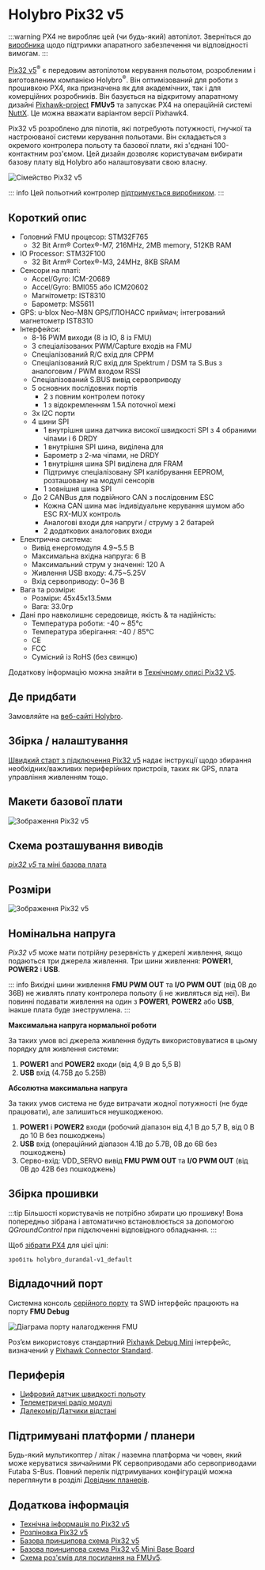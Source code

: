 # Holybro Pix32 v5

:::warning PX4 не виробляє цей (чи будь-який) автопілот. Зверніться до [виробника](https://holybro.com/) щодо підтримки апаратного забезпечення чи відповідності вимогам.
:::

[Pix32 v5](https://holybro.com/products/pix32-v5)<sup>&reg;</sup> є передовим автопілотом керування польотом, розробленим і виготовленим компанією Holybro<sup>&reg;</sup>. Він оптимізований для роботи з прошивкою PX4, яка призначена як для академічних, так і для комерційних розробників. Він базується на відкритому апаратному дизайні [Pixhawk-project](https://pixhawk.org/) **FMUv5** та запускає PX4 на операційній системі [NuttX](https://nuttx.apache.org/). Це можна вважати варіантом версії Pixhawk4.

Pix32 v5 розроблено для пілотів, які потребують потужності, гнучкої та настроюваної системи керування польотами. Він складається з окремого контролера польоту та базової плати, які з'єднані 100-контактним роз'ємом. Цей дизайн дозволяє користувачам вибирати базову плату від Holybro або налаштовувати свою власну.

![Сімейство Pix32 v5](../../assets/flight_controller/holybro_pix32_v5/pix32_v5_family.jpg)

::: info Цей польотний контролер [підтримується виробником](../flight_controller/autopilot_manufacturer_supported.md).
:::

## Короткий опис

- Головний FMU процесор: STM32F765
  - 32 Bit Arm® Cortex®-M7, 216MHz, 2MB memory, 512KB RAM
- IO Processor: STM32F100
  - 32 Bit Arm®️ Cortex®️-M3, 24MHz, 8KB SRAM
- Сенсори на платі:
  - Accel/Gyro: ICM-20689
  - Accel/Gyro: BMI055 або ICM20602
  - Магнітометр: IST8310
  - Барометр: MS5611
- GPS: u-blox Neo-M8N GPS/ГЛОНАСС приймач; інтегрований магнетометр IST8310
- Інтерфейси:
  - 8-16 PWM виходи (8 із IO, 8 із FMU)
  - 3 спеціалізованих PWM/Capture входів на FMU
  - Спеціалізований R/C вхід для CPPM
  - Спеціалізований R/C вхід для Spektrum / DSM та S.Bus з аналоговим / PWM входом RSSI
  - Спеціалізований S.BUS вивід сервоприводу
  - 5 основних послідовних портів
    - 2 з повним контролем потоку
    - 1 з відокремленням 1.5A поточної межі
  - 3x I2C порти
  - 4 шини SPI
    - 1 внутрішня шина датчика високої швидкості SPI з 4 обраними чіпами і 6 DRDY
    - 1 внутрішня SPI шина, виділена для
    - Барометр з 2-ма чіпами, не DRDY
    - 1 внутрішня шина SPI виділена для FRAM
    - Підтримує спеціалізовану SPI калібрування EEPROM, розташовану на модулі сенсорів
    - 1 зовнішня шина SPI
  - До 2 CANBus для подвійного CAN з послідовним ESC
    - Кожна CAN шина має індивідуальне керування шумом або ESC RX-MUX контроль
    - Аналогові входи для напруги / струму з 2 батарей
    - 2 додаткових аналогових входи
- Електрична система:
  - Вивід енергомодуля 4.9~5.5 В
  - Максимальна вхідна напруга: 6 В
  - Максимальний струм у значенні: 120 A
  - Живлення USB входу: 4.75~5.25V
  - Вхід сервоприводу: 0~36 В
- Вага та розміри:
  - Розміри: 45x45x13.5мм
  - Вага: 33.0гр
- Дані про навколишнє середовище, якість & та надійність:
  - Температура роботи: -40 ~ 85°c
  - Температура зберігання: -40 / 85℃
  - CE
  - FCC
  - Сумісний із RoHS (без свинцю)

Додаткову інформацію можна знайти в [Технічному описі Pix32 V5](https://cdn.shopify.com/s/files/1/0604/5905/7341/files/Holybro_PIX32-V5_technical_data_sheet_v1.1.pdf).

## Де придбати

Замовляйте на [веб-сайті Holybro](https://holybro.com/products/pix32-v5).

## Збірка / налаштування

[Швидкий старт з підключення Pix32 v5](../assembly/quick_start_holybro_pix32_v5.md) надає інструкції щодо збирання необхідних/важливих периферійних пристроїв, таких як GPS, плата управління живленням тощо.

## Макети базової плати

![Зображення Pix32 v5](../../assets/flight_controller/holybro_pix32_v5/pix32_v5_base_boards_layout.jpg)

## Схема розташування виводів

[_pix32 v5_ та міні базова плата](https://cdn.shopify.com/s/files/1/0604/5905/7341/files/Holybro_Pix32-V5-Base-Mini-Pinouts.pdf)

## Розміри

![Зображення Pix32 v5](../../assets/flight_controller/holybro_pix32_v5/Dimensions_no_border.jpg)

## Номінальна напруга

_Pix32 v5_ може мати потрійну резервність у джерелі живлення, якщо подаються три джерела живлення. Три шини живлення: **POWER1**, **POWER2** і **USB**.

::: info Вихідні шини живлення **FMU PWM OUT** та **I/O PWM OUT** (від 0В до 36В) не живлять плату контролера польоту (і не живляться від неї). Ви повинні подавати живлення на один з **POWER1**, **POWER2** або **USB**, інакше плата буде знеструмлена.
:::

**Максимальна напруга нормальної роботи**

За таких умов всі джерела живлення будуть використовуватися в цьому порядку для живлення системи:

1. **POWER1** and **POWER2** входи (від 4,9 В до 5,5 В)
1. **USB** вхід (4.75В до 5.25В)

**Абсолютна максимальна напруга**

За таких умов система не буде витрачати жодної потужності (не буде працювати), але залишиться неушкодженою.

1. **POWER1** і **POWER2** входи (робочий діапазон від 4,1 В до 5,7 В, від 0 В до 10 В без пошкоджень)
1. **USB** вхід (операційний діапазон 4.1В до 5.7В, 0В до 6В без пошкоджень)
1. Серво-вхід: VDD_SERVO вивід **FMU PWM OUT** та **I/O PWM OUT** (від 0В до 42В без пошкоджень)

## Збірка прошивки

:::tip
Більшості користувачів не потрібно збирати цю прошивку! Вона попередньо зібрана і автоматично встановлюється за допомогою _QGroundControl_ при підключенні відповідного обладнання.
:::

Щоб [ зібрати PX4](../dev_setup/building_px4.md) для цієї цілі:

```
зробіть holybro_durandal-v1_default
```

## Відладочний порт

Системна консоль [серійного порту](../debug/system_console.md) та SWD інтерфейс працюють на порту **FMU Debug**

<!--while the I/O console and SWD interface can be accessed via **I/O Debug** port.-->

![Діаграма порту налагодження FMU](../../assets/flight_controller/holybro_pix32_v5/FMU_Debug_Port_Horizontal.jpg)

Роз’єм використовує стандартний [Pixhawk Debug Mini](../debug/swd_debug.md#pixhawk-debug-mini) інтерфейс, визначений у [Pixhawk Connector Standard](https://github.com/pixhawk/Pixhawk-Standards/blob/master/DS-009%20Pixhawk%20Connector%20Standard.pdf).

## Периферія

- [Цифровий датчик швидкості польоту](../sensor/airspeed.md)
- [Телеметричні радіо модулі](../telemetry/index.md)
- [Далекомір/Датчики відстані](../sensor/rangefinders.md)

## Підтримувані платформи / планери

Будь-який мультикоптер / літак / наземна платформа чи човен, який може керуватися звичайними РК сервоприводами або сервоприводами Futaba S-Bus. Повний перелік підтримуваних конфігурацій можна переглянути в розділі [Довідник планерів](../airframes/airframe_reference.md).

## Додаткова інформація

- [Технічна інформація по Pix32 v5](https://cdn.shopify.com/s/files/1/0604/5905/7341/files/Holybro_PIX32-V5_technical_data_sheet_v1.1.pdf)
- [Розпіновка Pix32 v5](https://cdn.shopify.com/s/files/1/0604/5905/7341/files/Holybro_Pix32-V5-Base-Mini-Pinouts.pdf)
- [Базова принципова схема Pix32 v5](https://cdn.shopify.com/s/files/1/0604/5905/7341/files/Holybro_PIX32-V5-BASE-Schematic_diagram.pdf)
- [Базова принципова схема Pix32 v5 Mini Base Board](https://cdn.shopify.com/s/files/1/0604/5905/7341/files/Holybro_PIX32-V5-Base-Mini-Board_Schematic_diagram.pdf)
- [Схема роз'ємів для посилання на FMUv5](https://docs.google.com/spreadsheets/d/1-n0__BYDedQrc_2NHqBenG1DNepAgnHpSGglke-QQwY/edit#gid=912976165).
